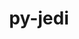 ---
title: "py-jedi"
layout: cache
categories: [package, develop]
meta: {"versions": ["0.18.2", "0.19.2"], "compilers": ["apple-clang@=15.0.0", "gcc@=10.2.1", "gcc@=10.5.0", "gcc@=11.1.0", "gcc@=11.4.0", "gcc@=13.3.0", "gcc@=7.5.0", "gcc@=9.4.0", "oneapi@=2024.2.1"], "oss": ["centos7", "rhel8", "ubuntu18.04", "ubuntu20.04", "ubuntu22.04", "ventura"], "platforms": ["darwin", "linux"], "targets": ["aarch64", "neoverse_v1", "neoverse_v2", "ppc64le", "x86_64_v3"], "stacks": ["data-vis-sdk", "developer-tools", "developer-tools-aarch64-linux-gnu", "developer-tools-darwin", "developer-tools-manylinux2014", "developer-tools-x86_64_v3-linux-gnu", "e4s", "e4s-neoverse-v2", "e4s-neoverse_v1", "e4s-oneapi", "e4s-power", "root"], "num_specs": 78, "num_specs_by_stack": {"developer-tools-darwin": 1, "root": 78, "developer-tools-manylinux2014": 1, "developer-tools-x86_64_v3-linux-gnu": 5, "developer-tools-aarch64-linux-gnu": 5, "developer-tools": 4, "e4s-power": 3, "data-vis-sdk": 5, "e4s-neoverse_v1": 4, "e4s-neoverse-v2": 10, "e4s": 20, "e4s-oneapi": 20}}
spec_details: [{"hash": "bxamkgjo777tzgi7pvrjawmqe6vwxti2", "compiler": "apple-clang@=15.0.0", "versions": ["0.18.2"], "os": "ventura", "platform": "darwin", "target": "aarch64", "variants": ["build_system=python_pip"], "stacks": ["developer-tools-darwin", "root"], "size": "-", "tarball": "https://binaries.spack.io/develop/build_cache/darwin-ventura-aarch64/apple-clang-15.0.0/py-jedi-0.18.2/darwin-ventura-aarch64-apple-clang-15.0.0-py-jedi-0.18.2-bxamkgjo777tzgi7pvrjawmqe6vwxti2.spack"}, {"hash": "skfhnl4onpxyuykzf5tckwjjafnnoxpn", "compiler": "gcc@=10.2.1", "versions": ["0.19.2"], "os": "centos7", "platform": "linux", "target": "x86_64_v3", "variants": ["build_system=python_pip"], "stacks": ["root", "developer-tools-manylinux2014"], "size": "-", "tarball": "https://binaries.spack.io/develop/build_cache/linux-centos7-x86_64_v3/gcc-10.2.1/py-jedi-0.19.2/linux-centos7-x86_64_v3-gcc-10.2.1-py-jedi-0.19.2-skfhnl4onpxyuykzf5tckwjjafnnoxpn.spack"}, {"hash": "7ilzz3y7ocjbpljfeabzzfpmumusw2dj", "compiler": "gcc@=10.5.0", "versions": ["0.19.2"], "os": "centos7", "platform": "linux", "target": "x86_64_v3", "variants": ["build_system=python_pip"], "stacks": ["root", "developer-tools-x86_64_v3-linux-gnu"], "size": "-", "tarball": "https://binaries.spack.io/develop/build_cache/linux-centos7-x86_64_v3/gcc-10.5.0/py-jedi-0.19.2/linux-centos7-x86_64_v3-gcc-10.5.0-py-jedi-0.19.2-7ilzz3y7ocjbpljfeabzzfpmumusw2dj.spack"}, {"hash": "aixzicpjpfeb5h6yzd3x3hwvt2toi4td", "compiler": "gcc@=10.5.0", "versions": ["0.19.2"], "os": "centos7", "platform": "linux", "target": "x86_64_v3", "variants": ["build_system=python_pip"], "stacks": ["root", "developer-tools-x86_64_v3-linux-gnu"], "size": "-", "tarball": "https://binaries.spack.io/develop/build_cache/linux-centos7-x86_64_v3/gcc-10.5.0/py-jedi-0.19.2/linux-centos7-x86_64_v3-gcc-10.5.0-py-jedi-0.19.2-aixzicpjpfeb5h6yzd3x3hwvt2toi4td.spack"}, {"hash": "gijbogiob4dnbuczeuk2ri6tistgjeoa", "compiler": "gcc@=10.5.0", "versions": ["0.19.2"], "os": "centos7", "platform": "linux", "target": "x86_64_v3", "variants": ["build_system=python_pip"], "stacks": ["root", "developer-tools-x86_64_v3-linux-gnu"], "size": "-", "tarball": "https://binaries.spack.io/develop/build_cache/linux-centos7-x86_64_v3/gcc-10.5.0/py-jedi-0.19.2/linux-centos7-x86_64_v3-gcc-10.5.0-py-jedi-0.19.2-gijbogiob4dnbuczeuk2ri6tistgjeoa.spack"}, {"hash": "jikhxcmjxd7tv4knm2qbnfqhlr6w5hq3", "compiler": "gcc@=10.5.0", "versions": ["0.19.2"], "os": "centos7", "platform": "linux", "target": "x86_64_v3", "variants": ["build_system=python_pip"], "stacks": ["root", "developer-tools-x86_64_v3-linux-gnu"], "size": "-", "tarball": "https://binaries.spack.io/develop/build_cache/linux-centos7-x86_64_v3/gcc-10.5.0/py-jedi-0.19.2/linux-centos7-x86_64_v3-gcc-10.5.0-py-jedi-0.19.2-jikhxcmjxd7tv4knm2qbnfqhlr6w5hq3.spack"}, {"hash": "phbsmnnmyccexk7y7547v32eht4f34f4", "compiler": "gcc@=10.5.0", "versions": ["0.19.2"], "os": "centos7", "platform": "linux", "target": "x86_64_v3", "variants": ["build_system=python_pip"], "stacks": ["root", "developer-tools-x86_64_v3-linux-gnu"], "size": "-", "tarball": "https://binaries.spack.io/develop/build_cache/linux-centos7-x86_64_v3/gcc-10.5.0/py-jedi-0.19.2/linux-centos7-x86_64_v3-gcc-10.5.0-py-jedi-0.19.2-phbsmnnmyccexk7y7547v32eht4f34f4.spack"}, {"hash": "rzur4ywvxhosjb3vsjm4jq5cxclhip4k", "compiler": "gcc@=13.3.0", "versions": ["0.19.2"], "os": "rhel8", "platform": "linux", "target": "aarch64", "variants": ["build_system=python_pip"], "stacks": ["developer-tools-aarch64-linux-gnu", "root"], "size": "-", "tarball": "https://binaries.spack.io/develop/build_cache/linux-rhel8-aarch64/gcc-13.3.0/py-jedi-0.19.2/linux-rhel8-aarch64-gcc-13.3.0-py-jedi-0.19.2-rzur4ywvxhosjb3vsjm4jq5cxclhip4k.spack"}, {"hash": "st32febc7roxk7bjvyxi6gnhek24nmuf", "compiler": "gcc@=13.3.0", "versions": ["0.19.2"], "os": "rhel8", "platform": "linux", "target": "aarch64", "variants": ["build_system=python_pip"], "stacks": ["developer-tools-aarch64-linux-gnu", "root"], "size": "-", "tarball": "https://binaries.spack.io/develop/build_cache/linux-rhel8-aarch64/gcc-13.3.0/py-jedi-0.19.2/linux-rhel8-aarch64-gcc-13.3.0-py-jedi-0.19.2-st32febc7roxk7bjvyxi6gnhek24nmuf.spack"}, {"hash": "tnj6c7hacdri6ajuq6hc7cyisxxmbxqx", "compiler": "gcc@=13.3.0", "versions": ["0.19.2"], "os": "rhel8", "platform": "linux", "target": "aarch64", "variants": ["build_system=python_pip"], "stacks": ["developer-tools-aarch64-linux-gnu", "root"], "size": "-", "tarball": "https://binaries.spack.io/develop/build_cache/linux-rhel8-aarch64/gcc-13.3.0/py-jedi-0.19.2/linux-rhel8-aarch64-gcc-13.3.0-py-jedi-0.19.2-tnj6c7hacdri6ajuq6hc7cyisxxmbxqx.spack"}, {"hash": "vjcx2upr44zeakbkmhjg3tpzyz76nwqm", "compiler": "gcc@=13.3.0", "versions": ["0.19.2"], "os": "rhel8", "platform": "linux", "target": "aarch64", "variants": ["build_system=python_pip"], "stacks": ["developer-tools-aarch64-linux-gnu", "root"], "size": "-", "tarball": "https://binaries.spack.io/develop/build_cache/linux-rhel8-aarch64/gcc-13.3.0/py-jedi-0.19.2/linux-rhel8-aarch64-gcc-13.3.0-py-jedi-0.19.2-vjcx2upr44zeakbkmhjg3tpzyz76nwqm.spack"}, {"hash": "xbuczscw5r5t7bn5d3orh3xevr3qu57x", "compiler": "gcc@=13.3.0", "versions": ["0.19.2"], "os": "rhel8", "platform": "linux", "target": "aarch64", "variants": ["build_system=python_pip"], "stacks": ["developer-tools-aarch64-linux-gnu", "root"], "size": "-", "tarball": "https://binaries.spack.io/develop/build_cache/linux-rhel8-aarch64/gcc-13.3.0/py-jedi-0.19.2/linux-rhel8-aarch64-gcc-13.3.0-py-jedi-0.19.2-xbuczscw5r5t7bn5d3orh3xevr3qu57x.spack"}, {"hash": "477wewfhcfyuavdarvua5k2w4zlodmkj", "compiler": "gcc@=7.5.0", "versions": ["0.18.2"], "os": "ubuntu18.04", "platform": "linux", "target": "x86_64_v3", "variants": ["build_system=python_pip"], "stacks": ["root", "developer-tools"], "size": "-", "tarball": "https://binaries.spack.io/develop/build_cache/linux-ubuntu18.04-x86_64_v3/gcc-7.5.0/py-jedi-0.18.2/linux-ubuntu18.04-x86_64_v3-gcc-7.5.0-py-jedi-0.18.2-477wewfhcfyuavdarvua5k2w4zlodmkj.spack"}, {"hash": "gd4eelzph5w6g26zazwqtk7dbay525kq", "compiler": "gcc@=7.5.0", "versions": ["0.18.2"], "os": "ubuntu18.04", "platform": "linux", "target": "x86_64_v3", "variants": ["build_system=python_pip"], "stacks": ["root", "developer-tools"], "size": "-", "tarball": "https://binaries.spack.io/develop/build_cache/linux-ubuntu18.04-x86_64_v3/gcc-7.5.0/py-jedi-0.18.2/linux-ubuntu18.04-x86_64_v3-gcc-7.5.0-py-jedi-0.18.2-gd4eelzph5w6g26zazwqtk7dbay525kq.spack"}, {"hash": "grdrs7gpkihvipwxqx67noleh664lcja", "compiler": "gcc@=7.5.0", "versions": ["0.18.2"], "os": "ubuntu18.04", "platform": "linux", "target": "x86_64_v3", "variants": ["build_system=python_pip"], "stacks": ["root", "developer-tools"], "size": "-", "tarball": "https://binaries.spack.io/develop/build_cache/linux-ubuntu18.04-x86_64_v3/gcc-7.5.0/py-jedi-0.18.2/linux-ubuntu18.04-x86_64_v3-gcc-7.5.0-py-jedi-0.18.2-grdrs7gpkihvipwxqx67noleh664lcja.spack"}, {"hash": "nlurl5mqbzoa464avihqfhzhm4tolzhc", "compiler": "gcc@=7.5.0", "versions": ["0.18.2"], "os": "ubuntu18.04", "platform": "linux", "target": "x86_64_v3", "variants": ["build_system=python_pip"], "stacks": ["root", "developer-tools"], "size": "-", "tarball": "https://binaries.spack.io/develop/build_cache/linux-ubuntu18.04-x86_64_v3/gcc-7.5.0/py-jedi-0.18.2/linux-ubuntu18.04-x86_64_v3-gcc-7.5.0-py-jedi-0.18.2-nlurl5mqbzoa464avihqfhzhm4tolzhc.spack"}, {"hash": "p7ifh6a6e6uobuchyqlqk76nqmsixuwi", "compiler": "gcc@=9.4.0", "versions": ["0.19.2"], "os": "ubuntu20.04", "platform": "linux", "target": "ppc64le", "variants": ["build_system=python_pip"], "stacks": ["root", "e4s-power"], "size": "-", "tarball": "https://binaries.spack.io/develop/build_cache/linux-ubuntu20.04-ppc64le/gcc-9.4.0/py-jedi-0.19.2/linux-ubuntu20.04-ppc64le-gcc-9.4.0-py-jedi-0.19.2-p7ifh6a6e6uobuchyqlqk76nqmsixuwi.spack"}, {"hash": "73ichgtfagjaxenvpsjwgxai5q7aysmy", "compiler": "gcc@=9.4.0", "versions": ["0.19.2"], "os": "ubuntu20.04", "platform": "linux", "target": "ppc64le", "variants": ["build_system=python_pip"], "stacks": ["root", "e4s-power"], "size": "-", "tarball": "https://binaries.spack.io/develop/build_cache/linux-ubuntu20.04-ppc64le/gcc-9.4.0/py-jedi-0.19.2/linux-ubuntu20.04-ppc64le-gcc-9.4.0-py-jedi-0.19.2-73ichgtfagjaxenvpsjwgxai5q7aysmy.spack"}, {"hash": "6svqtcyv2mx7rqdeaobrmlhpawjap7kb", "compiler": "gcc@=9.4.0", "versions": ["0.19.2"], "os": "ubuntu20.04", "platform": "linux", "target": "ppc64le", "variants": ["build_system=python_pip"], "stacks": ["root", "e4s-power"], "size": "-", "tarball": "https://binaries.spack.io/develop/build_cache/linux-ubuntu20.04-ppc64le/gcc-9.4.0/py-jedi-0.19.2/linux-ubuntu20.04-ppc64le-gcc-9.4.0-py-jedi-0.19.2-6svqtcyv2mx7rqdeaobrmlhpawjap7kb.spack"}, {"hash": "psal7ufetx7zrnfjrioo3ys6li6okdwj", "compiler": "gcc@=11.1.0", "versions": ["0.19.2"], "os": "ubuntu20.04", "platform": "linux", "target": "x86_64_v3", "variants": ["build_system=python_pip"], "stacks": ["root", "data-vis-sdk"], "size": "-", "tarball": "https://binaries.spack.io/develop/build_cache/linux-ubuntu20.04-x86_64_v3/gcc-11.1.0/py-jedi-0.19.2/linux-ubuntu20.04-x86_64_v3-gcc-11.1.0-py-jedi-0.19.2-psal7ufetx7zrnfjrioo3ys6li6okdwj.spack"}, {"hash": "tun55xfhbbp3kmrivdgclxvvw6eabijh", "compiler": "gcc@=11.1.0", "versions": ["0.19.2"], "os": "ubuntu20.04", "platform": "linux", "target": "x86_64_v3", "variants": ["build_system=python_pip"], "stacks": ["root", "data-vis-sdk"], "size": "-", "tarball": "https://binaries.spack.io/develop/build_cache/linux-ubuntu20.04-x86_64_v3/gcc-11.1.0/py-jedi-0.19.2/linux-ubuntu20.04-x86_64_v3-gcc-11.1.0-py-jedi-0.19.2-tun55xfhbbp3kmrivdgclxvvw6eabijh.spack"}, {"hash": "cy5ukan4bsncojusdeywfwj7bm2ksxe3", "compiler": "gcc@=11.1.0", "versions": ["0.19.2"], "os": "ubuntu20.04", "platform": "linux", "target": "x86_64_v3", "variants": ["build_system=python_pip"], "stacks": ["root", "data-vis-sdk"], "size": "-", "tarball": "https://binaries.spack.io/develop/build_cache/linux-ubuntu20.04-x86_64_v3/gcc-11.1.0/py-jedi-0.19.2/linux-ubuntu20.04-x86_64_v3-gcc-11.1.0-py-jedi-0.19.2-cy5ukan4bsncojusdeywfwj7bm2ksxe3.spack"}, {"hash": "6trkamlvxuagjvznqneuhc7wttnv36mw", "compiler": "gcc@=11.1.0", "versions": ["0.19.2"], "os": "ubuntu20.04", "platform": "linux", "target": "x86_64_v3", "variants": ["build_system=python_pip"], "stacks": ["root", "data-vis-sdk"], "size": "-", "tarball": "https://binaries.spack.io/develop/build_cache/linux-ubuntu20.04-x86_64_v3/gcc-11.1.0/py-jedi-0.19.2/linux-ubuntu20.04-x86_64_v3-gcc-11.1.0-py-jedi-0.19.2-6trkamlvxuagjvznqneuhc7wttnv36mw.spack"}, {"hash": "tnbcurxn45ohmjmkbde7fzyn2d56at26", "compiler": "gcc@=11.1.0", "versions": ["0.19.2"], "os": "ubuntu20.04", "platform": "linux", "target": "x86_64_v3", "variants": ["build_system=python_pip"], "stacks": ["root", "data-vis-sdk"], "size": "-", "tarball": "https://binaries.spack.io/develop/build_cache/linux-ubuntu20.04-x86_64_v3/gcc-11.1.0/py-jedi-0.19.2/linux-ubuntu20.04-x86_64_v3-gcc-11.1.0-py-jedi-0.19.2-tnbcurxn45ohmjmkbde7fzyn2d56at26.spack"}, {"hash": "sx47du2w4zruoxtjhlesnh6464svce6o", "compiler": "gcc@=11.4.0", "versions": ["0.18.2"], "os": "ubuntu22.04", "platform": "linux", "target": "neoverse_v1", "variants": ["build_system=python_pip"], "stacks": ["root", "e4s-neoverse_v1"], "size": "-", "tarball": "https://binaries.spack.io/develop/build_cache/linux-ubuntu22.04-neoverse_v1/gcc-11.4.0/py-jedi-0.18.2/linux-ubuntu22.04-neoverse_v1-gcc-11.4.0-py-jedi-0.18.2-sx47du2w4zruoxtjhlesnh6464svce6o.spack"}, {"hash": "mkealfmx3oikyjbwrvibyp2eqhhgatqr", "compiler": "gcc@=11.4.0", "versions": ["0.18.2"], "os": "ubuntu22.04", "platform": "linux", "target": "neoverse_v1", "variants": ["build_system=python_pip"], "stacks": ["root", "e4s-neoverse_v1"], "size": "-", "tarball": "https://binaries.spack.io/develop/build_cache/linux-ubuntu22.04-neoverse_v1/gcc-11.4.0/py-jedi-0.18.2/linux-ubuntu22.04-neoverse_v1-gcc-11.4.0-py-jedi-0.18.2-mkealfmx3oikyjbwrvibyp2eqhhgatqr.spack"}, {"hash": "om7jih6fifmaedzplyskounih5dm67tt", "compiler": "gcc@=11.4.0", "versions": ["0.18.2"], "os": "ubuntu22.04", "platform": "linux", "target": "neoverse_v1", "variants": ["build_system=python_pip"], "stacks": ["root", "e4s-neoverse_v1"], "size": "-", "tarball": "https://binaries.spack.io/develop/build_cache/linux-ubuntu22.04-neoverse_v1/gcc-11.4.0/py-jedi-0.18.2/linux-ubuntu22.04-neoverse_v1-gcc-11.4.0-py-jedi-0.18.2-om7jih6fifmaedzplyskounih5dm67tt.spack"}, {"hash": "kghmj266r2773sgijzptkbekbobifhnj", "compiler": "gcc@=11.4.0", "versions": ["0.18.2"], "os": "ubuntu22.04", "platform": "linux", "target": "neoverse_v1", "variants": ["build_system=python_pip"], "stacks": ["root", "e4s-neoverse_v1"], "size": "-", "tarball": "https://binaries.spack.io/develop/build_cache/linux-ubuntu22.04-neoverse_v1/gcc-11.4.0/py-jedi-0.18.2/linux-ubuntu22.04-neoverse_v1-gcc-11.4.0-py-jedi-0.18.2-kghmj266r2773sgijzptkbekbobifhnj.spack"}, {"hash": "ss2z5s4qxfzei76erz23wwovnihj4tgo", "compiler": "gcc@=11.4.0", "versions": ["0.19.2"], "os": "ubuntu22.04", "platform": "linux", "target": "neoverse_v2", "variants": ["build_system=python_pip"], "stacks": ["root", "e4s-neoverse-v2"], "size": "-", "tarball": "https://binaries.spack.io/develop/build_cache/linux-ubuntu22.04-neoverse_v2/gcc-11.4.0/py-jedi-0.19.2/linux-ubuntu22.04-neoverse_v2-gcc-11.4.0-py-jedi-0.19.2-ss2z5s4qxfzei76erz23wwovnihj4tgo.spack"}, {"hash": "2asw7vvzh253bdauii4ucsvmztyoao2u", "compiler": "gcc@=11.4.0", "versions": ["0.19.2"], "os": "ubuntu22.04", "platform": "linux", "target": "neoverse_v2", "variants": ["build_system=python_pip"], "stacks": ["root", "e4s-neoverse-v2"], "size": "-", "tarball": "https://binaries.spack.io/develop/build_cache/linux-ubuntu22.04-neoverse_v2/gcc-11.4.0/py-jedi-0.19.2/linux-ubuntu22.04-neoverse_v2-gcc-11.4.0-py-jedi-0.19.2-2asw7vvzh253bdauii4ucsvmztyoao2u.spack"}, {"hash": "65xtsiv2qmxy76cbhmdvxnupch76ofxp", "compiler": "gcc@=11.4.0", "versions": ["0.19.2"], "os": "ubuntu22.04", "platform": "linux", "target": "neoverse_v2", "variants": ["build_system=python_pip"], "stacks": ["root", "e4s-neoverse-v2"], "size": "-", "tarball": "https://binaries.spack.io/develop/build_cache/linux-ubuntu22.04-neoverse_v2/gcc-11.4.0/py-jedi-0.19.2/linux-ubuntu22.04-neoverse_v2-gcc-11.4.0-py-jedi-0.19.2-65xtsiv2qmxy76cbhmdvxnupch76ofxp.spack"}, {"hash": "mhmhqiob7tpzpwcqp76gqr6rendfsqp5", "compiler": "gcc@=11.4.0", "versions": ["0.19.2"], "os": "ubuntu22.04", "platform": "linux", "target": "neoverse_v2", "variants": ["build_system=python_pip"], "stacks": ["root", "e4s-neoverse-v2"], "size": "-", "tarball": "https://binaries.spack.io/develop/build_cache/linux-ubuntu22.04-neoverse_v2/gcc-11.4.0/py-jedi-0.19.2/linux-ubuntu22.04-neoverse_v2-gcc-11.4.0-py-jedi-0.19.2-mhmhqiob7tpzpwcqp76gqr6rendfsqp5.spack"}, {"hash": "mu265mnxe2gp4ylxlkp6up6m27xeuec3", "compiler": "gcc@=11.4.0", "versions": ["0.19.2"], "os": "ubuntu22.04", "platform": "linux", "target": "neoverse_v2", "variants": ["build_system=python_pip"], "stacks": ["root", "e4s-neoverse-v2"], "size": "-", "tarball": "https://binaries.spack.io/develop/build_cache/linux-ubuntu22.04-neoverse_v2/gcc-11.4.0/py-jedi-0.19.2/linux-ubuntu22.04-neoverse_v2-gcc-11.4.0-py-jedi-0.19.2-mu265mnxe2gp4ylxlkp6up6m27xeuec3.spack"}, {"hash": "i5ptr5oguhcb7kebtaua4ucl4s6wuvhq", "compiler": "gcc@=11.4.0", "versions": ["0.19.2"], "os": "ubuntu22.04", "platform": "linux", "target": "neoverse_v2", "variants": ["build_system=python_pip"], "stacks": ["root", "e4s-neoverse-v2"], "size": "-", "tarball": "https://binaries.spack.io/develop/build_cache/linux-ubuntu22.04-neoverse_v2/gcc-11.4.0/py-jedi-0.19.2/linux-ubuntu22.04-neoverse_v2-gcc-11.4.0-py-jedi-0.19.2-i5ptr5oguhcb7kebtaua4ucl4s6wuvhq.spack"}, {"hash": "sfrgj5szau44ikgfakgrkmprqmtwm2el", "compiler": "gcc@=11.4.0", "versions": ["0.19.2"], "os": "ubuntu22.04", "platform": "linux", "target": "neoverse_v2", "variants": ["build_system=python_pip"], "stacks": ["root", "e4s-neoverse-v2"], "size": "-", "tarball": "https://binaries.spack.io/develop/build_cache/linux-ubuntu22.04-neoverse_v2/gcc-11.4.0/py-jedi-0.19.2/linux-ubuntu22.04-neoverse_v2-gcc-11.4.0-py-jedi-0.19.2-sfrgj5szau44ikgfakgrkmprqmtwm2el.spack"}, {"hash": "b2qdiwtg4nil3e4wqg7hzixl2kocn5dv", "compiler": "gcc@=11.4.0", "versions": ["0.19.2"], "os": "ubuntu22.04", "platform": "linux", "target": "neoverse_v2", "variants": ["build_system=python_pip"], "stacks": ["root", "e4s-neoverse-v2"], "size": "-", "tarball": "https://binaries.spack.io/develop/build_cache/linux-ubuntu22.04-neoverse_v2/gcc-11.4.0/py-jedi-0.19.2/linux-ubuntu22.04-neoverse_v2-gcc-11.4.0-py-jedi-0.19.2-b2qdiwtg4nil3e4wqg7hzixl2kocn5dv.spack"}, {"hash": "n4rs4qg2lavqlpedwsppuj4dhqnu6m73", "compiler": "gcc@=11.4.0", "versions": ["0.19.2"], "os": "ubuntu22.04", "platform": "linux", "target": "neoverse_v2", "variants": ["build_system=python_pip"], "stacks": ["root", "e4s-neoverse-v2"], "size": "-", "tarball": "https://binaries.spack.io/develop/build_cache/linux-ubuntu22.04-neoverse_v2/gcc-11.4.0/py-jedi-0.19.2/linux-ubuntu22.04-neoverse_v2-gcc-11.4.0-py-jedi-0.19.2-n4rs4qg2lavqlpedwsppuj4dhqnu6m73.spack"}, {"hash": "q5smlqszx6dpnwpqacyr2genea5pvkos", "compiler": "gcc@=11.4.0", "versions": ["0.19.2"], "os": "ubuntu22.04", "platform": "linux", "target": "neoverse_v2", "variants": ["build_system=python_pip"], "stacks": ["root", "e4s-neoverse-v2"], "size": "-", "tarball": "https://binaries.spack.io/develop/build_cache/linux-ubuntu22.04-neoverse_v2/gcc-11.4.0/py-jedi-0.19.2/linux-ubuntu22.04-neoverse_v2-gcc-11.4.0-py-jedi-0.19.2-q5smlqszx6dpnwpqacyr2genea5pvkos.spack"}, {"hash": "xm32wxsx3nsa4bshlvxq2qpqx7qt5mgd", "compiler": "gcc@=11.4.0", "versions": ["0.19.2"], "os": "ubuntu22.04", "platform": "linux", "target": "x86_64_v3", "variants": ["build_system=python_pip"], "stacks": ["root", "e4s"], "size": "-", "tarball": "https://binaries.spack.io/develop/build_cache/linux-ubuntu22.04-x86_64_v3/gcc-11.4.0/py-jedi-0.19.2/linux-ubuntu22.04-x86_64_v3-gcc-11.4.0-py-jedi-0.19.2-xm32wxsx3nsa4bshlvxq2qpqx7qt5mgd.spack"}, {"hash": "67tzd4thlefi6i7zgyfdzi73sizqc2nn", "compiler": "gcc@=11.4.0", "versions": ["0.19.2"], "os": "ubuntu22.04", "platform": "linux", "target": "x86_64_v3", "variants": ["build_system=python_pip"], "stacks": ["root", "e4s"], "size": "-", "tarball": "https://binaries.spack.io/develop/build_cache/linux-ubuntu22.04-x86_64_v3/gcc-11.4.0/py-jedi-0.19.2/linux-ubuntu22.04-x86_64_v3-gcc-11.4.0-py-jedi-0.19.2-67tzd4thlefi6i7zgyfdzi73sizqc2nn.spack"}, {"hash": "hclpfwzxayq5xwn23mnv766pf4vqke4r", "compiler": "gcc@=11.4.0", "versions": ["0.19.2"], "os": "ubuntu22.04", "platform": "linux", "target": "x86_64_v3", "variants": ["build_system=python_pip"], "stacks": ["root", "e4s"], "size": "-", "tarball": "https://binaries.spack.io/develop/build_cache/linux-ubuntu22.04-x86_64_v3/gcc-11.4.0/py-jedi-0.19.2/linux-ubuntu22.04-x86_64_v3-gcc-11.4.0-py-jedi-0.19.2-hclpfwzxayq5xwn23mnv766pf4vqke4r.spack"}, {"hash": "fdjlloaasbc2t26twxw3wgq2rmfikgvi", "compiler": "gcc@=11.4.0", "versions": ["0.19.2"], "os": "ubuntu22.04", "platform": "linux", "target": "x86_64_v3", "variants": ["build_system=python_pip"], "stacks": ["root", "e4s"], "size": "-", "tarball": "https://binaries.spack.io/develop/build_cache/linux-ubuntu22.04-x86_64_v3/gcc-11.4.0/py-jedi-0.19.2/linux-ubuntu22.04-x86_64_v3-gcc-11.4.0-py-jedi-0.19.2-fdjlloaasbc2t26twxw3wgq2rmfikgvi.spack"}, {"hash": "qrylt4liugajs6qlaeutiwtiajw3crph", "compiler": "gcc@=11.4.0", "versions": ["0.19.2"], "os": "ubuntu22.04", "platform": "linux", "target": "x86_64_v3", "variants": ["build_system=python_pip"], "stacks": ["root", "e4s"], "size": "-", "tarball": "https://binaries.spack.io/develop/build_cache/linux-ubuntu22.04-x86_64_v3/gcc-11.4.0/py-jedi-0.19.2/linux-ubuntu22.04-x86_64_v3-gcc-11.4.0-py-jedi-0.19.2-qrylt4liugajs6qlaeutiwtiajw3crph.spack"}, {"hash": "cabtk7pm7hdzx2ssv7iejj7hnqq6os5d", "compiler": "gcc@=11.4.0", "versions": ["0.19.2"], "os": "ubuntu22.04", "platform": "linux", "target": "x86_64_v3", "variants": ["build_system=python_pip"], "stacks": ["root", "e4s"], "size": "-", "tarball": "https://binaries.spack.io/develop/build_cache/linux-ubuntu22.04-x86_64_v3/gcc-11.4.0/py-jedi-0.19.2/linux-ubuntu22.04-x86_64_v3-gcc-11.4.0-py-jedi-0.19.2-cabtk7pm7hdzx2ssv7iejj7hnqq6os5d.spack"}, {"hash": "hc25fdsinttgboxz7gwh3asbrimijm4n", "compiler": "gcc@=11.4.0", "versions": ["0.19.2"], "os": "ubuntu22.04", "platform": "linux", "target": "x86_64_v3", "variants": ["build_system=python_pip"], "stacks": ["root", "e4s"], "size": "-", "tarball": "https://binaries.spack.io/develop/build_cache/linux-ubuntu22.04-x86_64_v3/gcc-11.4.0/py-jedi-0.19.2/linux-ubuntu22.04-x86_64_v3-gcc-11.4.0-py-jedi-0.19.2-hc25fdsinttgboxz7gwh3asbrimijm4n.spack"}, {"hash": "h2rffykajovzxxq4674dmih76xkvkxjr", "compiler": "gcc@=11.4.0", "versions": ["0.19.2"], "os": "ubuntu22.04", "platform": "linux", "target": "x86_64_v3", "variants": ["build_system=python_pip"], "stacks": ["root", "e4s"], "size": "-", "tarball": "https://binaries.spack.io/develop/build_cache/linux-ubuntu22.04-x86_64_v3/gcc-11.4.0/py-jedi-0.19.2/linux-ubuntu22.04-x86_64_v3-gcc-11.4.0-py-jedi-0.19.2-h2rffykajovzxxq4674dmih76xkvkxjr.spack"}, {"hash": "i47anfmtq3jhxfzdu5p6tfynnzhpfl3k", "compiler": "gcc@=11.4.0", "versions": ["0.19.2"], "os": "ubuntu22.04", "platform": "linux", "target": "x86_64_v3", "variants": ["build_system=python_pip"], "stacks": ["root", "e4s"], "size": "-", "tarball": "https://binaries.spack.io/develop/build_cache/linux-ubuntu22.04-x86_64_v3/gcc-11.4.0/py-jedi-0.19.2/linux-ubuntu22.04-x86_64_v3-gcc-11.4.0-py-jedi-0.19.2-i47anfmtq3jhxfzdu5p6tfynnzhpfl3k.spack"}, {"hash": "y72ztzcqff4n2nqugodrcu4cppdnvflo", "compiler": "gcc@=11.4.0", "versions": ["0.19.2"], "os": "ubuntu22.04", "platform": "linux", "target": "x86_64_v3", "variants": ["build_system=python_pip"], "stacks": ["root", "e4s"], "size": "-", "tarball": "https://binaries.spack.io/develop/build_cache/linux-ubuntu22.04-x86_64_v3/gcc-11.4.0/py-jedi-0.19.2/linux-ubuntu22.04-x86_64_v3-gcc-11.4.0-py-jedi-0.19.2-y72ztzcqff4n2nqugodrcu4cppdnvflo.spack"}, {"hash": "hujb65mwlpjiauyrkpadisijucprcoai", "compiler": "gcc@=11.4.0", "versions": ["0.19.2"], "os": "ubuntu22.04", "platform": "linux", "target": "x86_64_v3", "variants": ["build_system=python_pip"], "stacks": ["root", "e4s"], "size": "-", "tarball": "https://binaries.spack.io/develop/build_cache/linux-ubuntu22.04-x86_64_v3/gcc-11.4.0/py-jedi-0.19.2/linux-ubuntu22.04-x86_64_v3-gcc-11.4.0-py-jedi-0.19.2-hujb65mwlpjiauyrkpadisijucprcoai.spack"}, {"hash": "zl2wf64msiixorolxo6zhpk4p5yftql6", "compiler": "gcc@=11.4.0", "versions": ["0.19.2"], "os": "ubuntu22.04", "platform": "linux", "target": "x86_64_v3", "variants": ["build_system=python_pip"], "stacks": ["root", "e4s"], "size": "-", "tarball": "https://binaries.spack.io/develop/build_cache/linux-ubuntu22.04-x86_64_v3/gcc-11.4.0/py-jedi-0.19.2/linux-ubuntu22.04-x86_64_v3-gcc-11.4.0-py-jedi-0.19.2-zl2wf64msiixorolxo6zhpk4p5yftql6.spack"}, {"hash": "jbjl43qun7eusydqjd2mls5h2oze4d7p", "compiler": "gcc@=11.4.0", "versions": ["0.19.2"], "os": "ubuntu22.04", "platform": "linux", "target": "x86_64_v3", "variants": ["build_system=python_pip"], "stacks": ["root", "e4s"], "size": "-", "tarball": "https://binaries.spack.io/develop/build_cache/linux-ubuntu22.04-x86_64_v3/gcc-11.4.0/py-jedi-0.19.2/linux-ubuntu22.04-x86_64_v3-gcc-11.4.0-py-jedi-0.19.2-jbjl43qun7eusydqjd2mls5h2oze4d7p.spack"}, {"hash": "tfnepz4kynl4a33mlcxfquk2b3fvpggq", "compiler": "gcc@=11.4.0", "versions": ["0.19.2"], "os": "ubuntu22.04", "platform": "linux", "target": "x86_64_v3", "variants": ["build_system=python_pip"], "stacks": ["root", "e4s"], "size": "-", "tarball": "https://binaries.spack.io/develop/build_cache/linux-ubuntu22.04-x86_64_v3/gcc-11.4.0/py-jedi-0.19.2/linux-ubuntu22.04-x86_64_v3-gcc-11.4.0-py-jedi-0.19.2-tfnepz4kynl4a33mlcxfquk2b3fvpggq.spack"}, {"hash": "yb4lyavubus6xmqhrfun7yhiffmjygoz", "compiler": "gcc@=11.4.0", "versions": ["0.19.2"], "os": "ubuntu22.04", "platform": "linux", "target": "x86_64_v3", "variants": ["build_system=python_pip"], "stacks": ["root", "e4s"], "size": "-", "tarball": "https://binaries.spack.io/develop/build_cache/linux-ubuntu22.04-x86_64_v3/gcc-11.4.0/py-jedi-0.19.2/linux-ubuntu22.04-x86_64_v3-gcc-11.4.0-py-jedi-0.19.2-yb4lyavubus6xmqhrfun7yhiffmjygoz.spack"}, {"hash": "okuyvvneimh6ta43ab4ukm7jwwbac72a", "compiler": "gcc@=11.4.0", "versions": ["0.19.2"], "os": "ubuntu22.04", "platform": "linux", "target": "x86_64_v3", "variants": ["build_system=python_pip"], "stacks": ["root", "e4s"], "size": "-", "tarball": "https://binaries.spack.io/develop/build_cache/linux-ubuntu22.04-x86_64_v3/gcc-11.4.0/py-jedi-0.19.2/linux-ubuntu22.04-x86_64_v3-gcc-11.4.0-py-jedi-0.19.2-okuyvvneimh6ta43ab4ukm7jwwbac72a.spack"}, {"hash": "yey6l3nb2i2fue475mj2c7appn6ftrv3", "compiler": "gcc@=11.4.0", "versions": ["0.19.2"], "os": "ubuntu22.04", "platform": "linux", "target": "x86_64_v3", "variants": ["build_system=python_pip"], "stacks": ["root", "e4s"], "size": "-", "tarball": "https://binaries.spack.io/develop/build_cache/linux-ubuntu22.04-x86_64_v3/gcc-11.4.0/py-jedi-0.19.2/linux-ubuntu22.04-x86_64_v3-gcc-11.4.0-py-jedi-0.19.2-yey6l3nb2i2fue475mj2c7appn6ftrv3.spack"}, {"hash": "65s5d3p3o3sq4usirp7ftrjqr7m3pxuw", "compiler": "gcc@=11.4.0", "versions": ["0.19.2"], "os": "ubuntu22.04", "platform": "linux", "target": "x86_64_v3", "variants": ["build_system=python_pip"], "stacks": ["root", "e4s"], "size": "-", "tarball": "https://binaries.spack.io/develop/build_cache/linux-ubuntu22.04-x86_64_v3/gcc-11.4.0/py-jedi-0.19.2/linux-ubuntu22.04-x86_64_v3-gcc-11.4.0-py-jedi-0.19.2-65s5d3p3o3sq4usirp7ftrjqr7m3pxuw.spack"}, {"hash": "a6yjjw2vqpggnqebz66jlqzsojrcqa3o", "compiler": "gcc@=11.4.0", "versions": ["0.19.2"], "os": "ubuntu22.04", "platform": "linux", "target": "x86_64_v3", "variants": ["build_system=python_pip"], "stacks": ["root", "e4s"], "size": "-", "tarball": "https://binaries.spack.io/develop/build_cache/linux-ubuntu22.04-x86_64_v3/gcc-11.4.0/py-jedi-0.19.2/linux-ubuntu22.04-x86_64_v3-gcc-11.4.0-py-jedi-0.19.2-a6yjjw2vqpggnqebz66jlqzsojrcqa3o.spack"}, {"hash": "lixs7t4vcfz3y6aa6zxokjt4xyzqoj77", "compiler": "gcc@=11.4.0", "versions": ["0.19.2"], "os": "ubuntu22.04", "platform": "linux", "target": "x86_64_v3", "variants": ["build_system=python_pip"], "stacks": ["root", "e4s"], "size": "-", "tarball": "https://binaries.spack.io/develop/build_cache/linux-ubuntu22.04-x86_64_v3/gcc-11.4.0/py-jedi-0.19.2/linux-ubuntu22.04-x86_64_v3-gcc-11.4.0-py-jedi-0.19.2-lixs7t4vcfz3y6aa6zxokjt4xyzqoj77.spack"}, {"hash": "sayp5pccwrezndlpjtzktyc7mys66uie", "compiler": "oneapi@=2024.2.1", "versions": ["0.19.2"], "os": "ubuntu22.04", "platform": "linux", "target": "x86_64_v3", "variants": ["build_system=python_pip"], "stacks": ["e4s-oneapi", "root"], "size": "-", "tarball": "https://binaries.spack.io/develop/build_cache/linux-ubuntu22.04-x86_64_v3/oneapi-2024.2.1/py-jedi-0.19.2/linux-ubuntu22.04-x86_64_v3-oneapi-2024.2.1-py-jedi-0.19.2-sayp5pccwrezndlpjtzktyc7mys66uie.spack"}, {"hash": "akrrf6kzzgulimydeyjlltcrsc5rky2d", "compiler": "oneapi@=2024.2.1", "versions": ["0.19.2"], "os": "ubuntu22.04", "platform": "linux", "target": "x86_64_v3", "variants": ["build_system=python_pip"], "stacks": ["e4s-oneapi", "root"], "size": "-", "tarball": "https://binaries.spack.io/develop/build_cache/linux-ubuntu22.04-x86_64_v3/oneapi-2024.2.1/py-jedi-0.19.2/linux-ubuntu22.04-x86_64_v3-oneapi-2024.2.1-py-jedi-0.19.2-akrrf6kzzgulimydeyjlltcrsc5rky2d.spack"}, {"hash": "juzb36nsfo2pipruakfslhvim24njx2d", "compiler": "oneapi@=2024.2.1", "versions": ["0.19.2"], "os": "ubuntu22.04", "platform": "linux", "target": "x86_64_v3", "variants": ["build_system=python_pip"], "stacks": ["e4s-oneapi", "root"], "size": "-", "tarball": "https://binaries.spack.io/develop/build_cache/linux-ubuntu22.04-x86_64_v3/oneapi-2024.2.1/py-jedi-0.19.2/linux-ubuntu22.04-x86_64_v3-oneapi-2024.2.1-py-jedi-0.19.2-juzb36nsfo2pipruakfslhvim24njx2d.spack"}, {"hash": "zu6wxyfi77o4ffwcaczjtwmja6jynop4", "compiler": "oneapi@=2024.2.1", "versions": ["0.19.2"], "os": "ubuntu22.04", "platform": "linux", "target": "x86_64_v3", "variants": ["build_system=python_pip"], "stacks": ["e4s-oneapi", "root"], "size": "-", "tarball": "https://binaries.spack.io/develop/build_cache/linux-ubuntu22.04-x86_64_v3/oneapi-2024.2.1/py-jedi-0.19.2/linux-ubuntu22.04-x86_64_v3-oneapi-2024.2.1-py-jedi-0.19.2-zu6wxyfi77o4ffwcaczjtwmja6jynop4.spack"}, {"hash": "qbxd32af6tkznlcdkcqjw5ss4adpfq3a", "compiler": "oneapi@=2024.2.1", "versions": ["0.19.2"], "os": "ubuntu22.04", "platform": "linux", "target": "x86_64_v3", "variants": ["build_system=python_pip"], "stacks": ["e4s-oneapi", "root"], "size": "-", "tarball": "https://binaries.spack.io/develop/build_cache/linux-ubuntu22.04-x86_64_v3/oneapi-2024.2.1/py-jedi-0.19.2/linux-ubuntu22.04-x86_64_v3-oneapi-2024.2.1-py-jedi-0.19.2-qbxd32af6tkznlcdkcqjw5ss4adpfq3a.spack"}, {"hash": "3sbte5vmfhplzmfvxbuenpv7esqsydy5", "compiler": "oneapi@=2024.2.1", "versions": ["0.19.2"], "os": "ubuntu22.04", "platform": "linux", "target": "x86_64_v3", "variants": ["build_system=python_pip"], "stacks": ["e4s-oneapi", "root"], "size": "-", "tarball": "https://binaries.spack.io/develop/build_cache/linux-ubuntu22.04-x86_64_v3/oneapi-2024.2.1/py-jedi-0.19.2/linux-ubuntu22.04-x86_64_v3-oneapi-2024.2.1-py-jedi-0.19.2-3sbte5vmfhplzmfvxbuenpv7esqsydy5.spack"}, {"hash": "uc4f324qbkjxerggeexfpsgfjetgp4cc", "compiler": "oneapi@=2024.2.1", "versions": ["0.19.2"], "os": "ubuntu22.04", "platform": "linux", "target": "x86_64_v3", "variants": ["build_system=python_pip"], "stacks": ["e4s-oneapi", "root"], "size": "-", "tarball": "https://binaries.spack.io/develop/build_cache/linux-ubuntu22.04-x86_64_v3/oneapi-2024.2.1/py-jedi-0.19.2/linux-ubuntu22.04-x86_64_v3-oneapi-2024.2.1-py-jedi-0.19.2-uc4f324qbkjxerggeexfpsgfjetgp4cc.spack"}, {"hash": "fdodfe6y6kurccxofcektdldark7ugaq", "compiler": "oneapi@=2024.2.1", "versions": ["0.19.2"], "os": "ubuntu22.04", "platform": "linux", "target": "x86_64_v3", "variants": ["build_system=python_pip"], "stacks": ["e4s-oneapi", "root"], "size": "-", "tarball": "https://binaries.spack.io/develop/build_cache/linux-ubuntu22.04-x86_64_v3/oneapi-2024.2.1/py-jedi-0.19.2/linux-ubuntu22.04-x86_64_v3-oneapi-2024.2.1-py-jedi-0.19.2-fdodfe6y6kurccxofcektdldark7ugaq.spack"}, {"hash": "4pl5ya7ekl6bh4mdajubus45atywmvcb", "compiler": "oneapi@=2024.2.1", "versions": ["0.19.2"], "os": "ubuntu22.04", "platform": "linux", "target": "x86_64_v3", "variants": ["build_system=python_pip"], "stacks": ["e4s-oneapi", "root"], "size": "-", "tarball": "https://binaries.spack.io/develop/build_cache/linux-ubuntu22.04-x86_64_v3/oneapi-2024.2.1/py-jedi-0.19.2/linux-ubuntu22.04-x86_64_v3-oneapi-2024.2.1-py-jedi-0.19.2-4pl5ya7ekl6bh4mdajubus45atywmvcb.spack"}, {"hash": "okffopepk3ws5xiwrlhf2kue3xbpgtxt", "compiler": "oneapi@=2024.2.1", "versions": ["0.19.2"], "os": "ubuntu22.04", "platform": "linux", "target": "x86_64_v3", "variants": ["build_system=python_pip"], "stacks": ["e4s-oneapi", "root"], "size": "-", "tarball": "https://binaries.spack.io/develop/build_cache/linux-ubuntu22.04-x86_64_v3/oneapi-2024.2.1/py-jedi-0.19.2/linux-ubuntu22.04-x86_64_v3-oneapi-2024.2.1-py-jedi-0.19.2-okffopepk3ws5xiwrlhf2kue3xbpgtxt.spack"}, {"hash": "g6xs5cg4h4ncxeibwujzgsuljctfqqh6", "compiler": "oneapi@=2024.2.1", "versions": ["0.19.2"], "os": "ubuntu22.04", "platform": "linux", "target": "x86_64_v3", "variants": ["build_system=python_pip"], "stacks": ["e4s-oneapi", "root"], "size": "-", "tarball": "https://binaries.spack.io/develop/build_cache/linux-ubuntu22.04-x86_64_v3/oneapi-2024.2.1/py-jedi-0.19.2/linux-ubuntu22.04-x86_64_v3-oneapi-2024.2.1-py-jedi-0.19.2-g6xs5cg4h4ncxeibwujzgsuljctfqqh6.spack"}, {"hash": "iqqhg227a46oecfwifjbmgpsfjdhbxp2", "compiler": "oneapi@=2024.2.1", "versions": ["0.19.2"], "os": "ubuntu22.04", "platform": "linux", "target": "x86_64_v3", "variants": ["build_system=python_pip"], "stacks": ["e4s-oneapi", "root"], "size": "-", "tarball": "https://binaries.spack.io/develop/build_cache/linux-ubuntu22.04-x86_64_v3/oneapi-2024.2.1/py-jedi-0.19.2/linux-ubuntu22.04-x86_64_v3-oneapi-2024.2.1-py-jedi-0.19.2-iqqhg227a46oecfwifjbmgpsfjdhbxp2.spack"}, {"hash": "57odxdy5mtdlruxdyotz44maob5idzik", "compiler": "oneapi@=2024.2.1", "versions": ["0.19.2"], "os": "ubuntu22.04", "platform": "linux", "target": "x86_64_v3", "variants": ["build_system=python_pip"], "stacks": ["e4s-oneapi", "root"], "size": "-", "tarball": "https://binaries.spack.io/develop/build_cache/linux-ubuntu22.04-x86_64_v3/oneapi-2024.2.1/py-jedi-0.19.2/linux-ubuntu22.04-x86_64_v3-oneapi-2024.2.1-py-jedi-0.19.2-57odxdy5mtdlruxdyotz44maob5idzik.spack"}, {"hash": "a5zropp3jkfcgx43ba52acltjc3kynbu", "compiler": "oneapi@=2024.2.1", "versions": ["0.19.2"], "os": "ubuntu22.04", "platform": "linux", "target": "x86_64_v3", "variants": ["build_system=python_pip"], "stacks": ["e4s-oneapi", "root"], "size": "-", "tarball": "https://binaries.spack.io/develop/build_cache/linux-ubuntu22.04-x86_64_v3/oneapi-2024.2.1/py-jedi-0.19.2/linux-ubuntu22.04-x86_64_v3-oneapi-2024.2.1-py-jedi-0.19.2-a5zropp3jkfcgx43ba52acltjc3kynbu.spack"}, {"hash": "4t6xrufcszfnbb33ebriliuwqneztij6", "compiler": "oneapi@=2024.2.1", "versions": ["0.19.2"], "os": "ubuntu22.04", "platform": "linux", "target": "x86_64_v3", "variants": ["build_system=python_pip"], "stacks": ["e4s-oneapi", "root"], "size": "-", "tarball": "https://binaries.spack.io/develop/build_cache/linux-ubuntu22.04-x86_64_v3/oneapi-2024.2.1/py-jedi-0.19.2/linux-ubuntu22.04-x86_64_v3-oneapi-2024.2.1-py-jedi-0.19.2-4t6xrufcszfnbb33ebriliuwqneztij6.spack"}, {"hash": "ufnhy2uawg6qhgdvtmizgjegeks7jmsw", "compiler": "oneapi@=2024.2.1", "versions": ["0.19.2"], "os": "ubuntu22.04", "platform": "linux", "target": "x86_64_v3", "variants": ["build_system=python_pip"], "stacks": ["e4s-oneapi", "root"], "size": "-", "tarball": "https://binaries.spack.io/develop/build_cache/linux-ubuntu22.04-x86_64_v3/oneapi-2024.2.1/py-jedi-0.19.2/linux-ubuntu22.04-x86_64_v3-oneapi-2024.2.1-py-jedi-0.19.2-ufnhy2uawg6qhgdvtmizgjegeks7jmsw.spack"}, {"hash": "2crmwabeg3cqszpp2rss67xw6p3f7cyd", "compiler": "oneapi@=2024.2.1", "versions": ["0.19.2"], "os": "ubuntu22.04", "platform": "linux", "target": "x86_64_v3", "variants": ["build_system=python_pip"], "stacks": ["e4s-oneapi", "root"], "size": "-", "tarball": "https://binaries.spack.io/develop/build_cache/linux-ubuntu22.04-x86_64_v3/oneapi-2024.2.1/py-jedi-0.19.2/linux-ubuntu22.04-x86_64_v3-oneapi-2024.2.1-py-jedi-0.19.2-2crmwabeg3cqszpp2rss67xw6p3f7cyd.spack"}, {"hash": "2is3o37fbust7zmmoh5c6nqzxj74oew4", "compiler": "oneapi@=2024.2.1", "versions": ["0.19.2"], "os": "ubuntu22.04", "platform": "linux", "target": "x86_64_v3", "variants": ["build_system=python_pip"], "stacks": ["e4s-oneapi", "root"], "size": "-", "tarball": "https://binaries.spack.io/develop/build_cache/linux-ubuntu22.04-x86_64_v3/oneapi-2024.2.1/py-jedi-0.19.2/linux-ubuntu22.04-x86_64_v3-oneapi-2024.2.1-py-jedi-0.19.2-2is3o37fbust7zmmoh5c6nqzxj74oew4.spack"}, {"hash": "3kjz272nzmiznn4sg75vbfz7ewbk6wpl", "compiler": "oneapi@=2024.2.1", "versions": ["0.19.2"], "os": "ubuntu22.04", "platform": "linux", "target": "x86_64_v3", "variants": ["build_system=python_pip"], "stacks": ["e4s-oneapi", "root"], "size": "-", "tarball": "https://binaries.spack.io/develop/build_cache/linux-ubuntu22.04-x86_64_v3/oneapi-2024.2.1/py-jedi-0.19.2/linux-ubuntu22.04-x86_64_v3-oneapi-2024.2.1-py-jedi-0.19.2-3kjz272nzmiznn4sg75vbfz7ewbk6wpl.spack"}, {"hash": "tophcmbnol7d2uipnpspe36dxvuvugvl", "compiler": "oneapi@=2024.2.1", "versions": ["0.19.2"], "os": "ubuntu22.04", "platform": "linux", "target": "x86_64_v3", "variants": ["build_system=python_pip"], "stacks": ["e4s-oneapi", "root"], "size": "-", "tarball": "https://binaries.spack.io/develop/build_cache/linux-ubuntu22.04-x86_64_v3/oneapi-2024.2.1/py-jedi-0.19.2/linux-ubuntu22.04-x86_64_v3-oneapi-2024.2.1-py-jedi-0.19.2-tophcmbnol7d2uipnpspe36dxvuvugvl.spack"}]
---